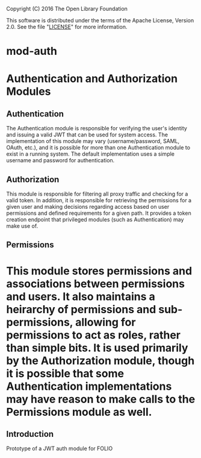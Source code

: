 Copyright (C) 2016 The Open Library Foundation

This software is distributed under the terms of the Apache License,
Version 2.0. See the file "[LICENSE](LICENSE)" for more information.


# mod-auth
# Authentication and Authorization Modules

## Authentication
The Authentication module is responsible for verifying the user's identity and issuing a valid JWT that can be used for system access.
The implementation of this module may vary (username/password, SAML, OAuth, etc.), and it is possible for more than one Authentication module to exist in a running system. The default implementation uses a simple username and password for authentication.

## Authorization
This module is responsible for filtering all proxy traffic and checking for a valid token. In addition, it is responsible for
retrieving the permissions for a given user and making decisions regarding access based on user permissions and defined requirements for a given path. It provides a token creation endpoint that privileged modules (such as Authentication) may make use of.

## Permissions
This module stores permissions and associations between permissions and users. It also maintains a heirarchy of permissions and sub-permissions, allowing for permissions to act as roles, rather than simple bits. It is used primarily by the Authorization module, though it is possible that some Authentication implementations may have reason to make calls to the Permissions module as well.
=======
## Introduction

Prototype of a JWT auth module for FOLIO



